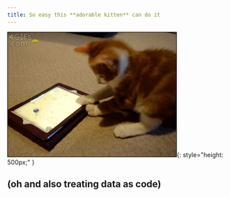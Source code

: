 ```yaml
---
title: So easy this **adorable kitten** can do it
---
```


![ipad](images/ipad.gif){: style="height: 500px;" }

## (oh and also treating data as code)
